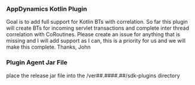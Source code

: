 ### AppDynamics Kotlin Plugin

Goal is to add full support for Kotlin BTs with correlation. So far this plugin will create BTs for incoming servlet transactions and complete inter thread correlation with CoRoutines.
Please create an issue for anything that is missing and I will add support as I can, this is a priority for us and we will make this complete.
Thanks, John

### Plugin Agent Jar File

place the release jar file into the <agent install>/ver##.####.##/sdk-plugins directory
